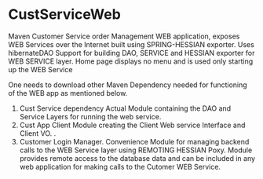# CustServiceWeb
Maven Customer Service order Management WEB application, exposes WEB Services over the Internet built using SPRING-HESSIAN exporter.
Uses hibernateDAO Support for building DAO, SERVICE and HESSIAN exporter for WEB SERVICE layer. Home page displays no menu and is used only starting up the WEB Service 

One needs to download other Maven Dependency needed for functioning of the WEB app as mentioned below.

1. Cust Service dependency
    Actual Module containing the DAO and Service Layers for running the web service.
2. Cust App Client 
    Module creating the Client Web service Interface and Client VO. .
3. Customer Login Manager.
    Convenience Module for managing backend calls to the WEB Service layer using REMOTING HESSIAN Poxy. Module provides remote access to the database data and can be included in any web application for making calls to the Cutomer WEB Service.
    
